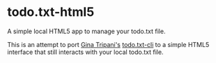 # todo.txt-html5

A simple local HTML5 app to manage your todo.txt file.

This is an attempt to port [Gina Tripani's](https://github.com/ginatrapani)
[todo.txt-cli](https://github.com/ginatrapani/todo.txt-cli) to a simple
HTML5 interface that still interacts with your local todo.txt file.
